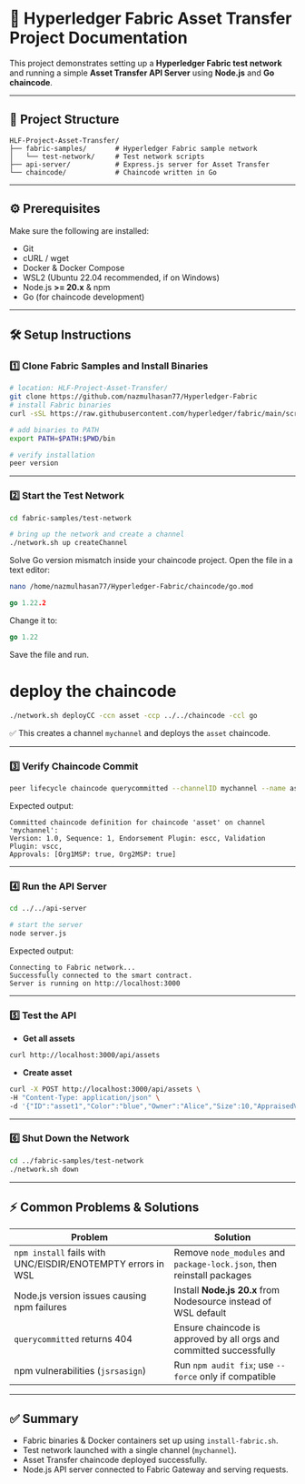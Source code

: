 # 🚀 **Hyperledger Fabric Asset Transfer Project Documentation**

This project demonstrates setting up a **Hyperledger Fabric test network** and running a simple **Asset Transfer API Server** using **Node.js** and **Go chaincode**.

---

## 📂 **Project Structure**

```
HLF-Project-Asset-Transfer/
├── fabric-samples/       # Hyperledger Fabric sample network
│   └── test-network/     # Test network scripts
├── api-server/           # Express.js server for Asset Transfer
└── chaincode/            # Chaincode written in Go
```

---

## ⚙️ **Prerequisites**

Make sure the following are installed:

* Git
* cURL / wget
* Docker & Docker Compose
* WSL2 (Ubuntu 22.04 recommended, if on Windows)
* Node.js **>= 20.x** & npm
* Go (for chaincode development)

---

## 🛠️ **Setup Instructions**

### **1️⃣ Clone Fabric Samples and Install Binaries**

```bash
# location: HLF-Project-Asset-Transfer/
git clone https://github.com/nazmulhasan77/Hyperledger-Fabric
# install Fabric binaries
curl -sSL https://raw.githubusercontent.com/hyperledger/fabric/main/scripts/install-fabric.sh | bash -s

# add binaries to PATH
export PATH=$PATH:$PWD/bin

# verify installation
peer version
```

---

### **2️⃣ Start the Test Network**

```bash
cd fabric-samples/test-network

# bring up the network and create a channel
./network.sh up createChannel 
```

Solve Go version mismatch inside your chaincode project.
Open the file in a text editor:

```bash
nano /home/nazmulhasan77/Hyperledger-Fabric/chaincode/go.mod
```

```go
go 1.22.2
```

Change it to:

```go
go 1.22
```

Save the file and run. 

# deploy the chaincode
```bash
./network.sh deployCC -ccn asset -ccp ../../chaincode -ccl go
```

✅ This creates a channel `mychannel` and deploys the `asset` chaincode.

---

### **3️⃣ Verify Chaincode Commit**

```bash
peer lifecycle chaincode querycommitted --channelID mychannel --name asset
```

Expected output:

```
Committed chaincode definition for chaincode 'asset' on channel 'mychannel':
Version: 1.0, Sequence: 1, Endorsement Plugin: escc, Validation Plugin: vscc,
Approvals: [Org1MSP: true, Org2MSP: true]
```

---

### **4️⃣ Run the API Server**

```bash
cd ../../api-server

# start the server
node server.js
```

Expected output:

```
Connecting to Fabric network...
Successfully connected to the smart contract.
Server is running on http://localhost:3000
```

---

### **5️⃣ Test the API**

* **Get all assets**

```bash
curl http://localhost:3000/api/assets
```

* **Create asset**

```bash
curl -X POST http://localhost:3000/api/assets \
-H "Content-Type: application/json" \
-d '{"ID":"asset1","Color":"blue","Owner":"Alice","Size":10,"AppraisedValue":100}'
```

---

### **6️⃣ Shut Down the Network**

```bash
cd ../fabric-samples/test-network
./network.sh down
```

---

## ⚡ **Common Problems & Solutions**

| Problem                                                     | Solution                                                               |
| ----------------------------------------------------------- | ---------------------------------------------------------------------- |
| `npm install` fails with UNC/EISDIR/ENOTEMPTY errors in WSL | Remove `node_modules` and `package-lock.json`, then reinstall packages |
| Node.js version issues causing npm failures                 | Install **Node.js 20.x** from Nodesource instead of WSL default        |
| `querycommitted` returns 404                                | Ensure chaincode is approved by all orgs and committed successfully    |
| npm vulnerabilities (`jsrsasign`)                           | Run `npm audit fix`; use `--force` only if compatible                  |

---

## ✅ **Summary**

* Fabric binaries & Docker containers set up using `install-fabric.sh`.
* Test network launched with a single channel (`mychannel`).
* Asset Transfer chaincode deployed successfully.
* Node.js API server connected to Fabric Gateway and serving requests.

